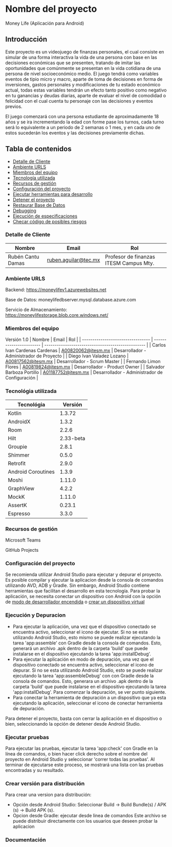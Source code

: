 # Nombre del proyecto

Money Life (Aplicación para Android)
## Introducción

Este proyecto es un videojuego de finanzas personales, el cual consiste en simular de una forma interactiva la vida de una persona con base en las decisiones económicas que se presenten, tratando de imitar las oportunidades que comúnmente se presentan en la vida cotidiana de una persona de nivel socioeconómico medio. El juego tendrá como variables eventos de tipio micro y macro, aparte de toma de decisiones en forma de inversiones, gastos personales y modificaciones de tu estado económico actual, todas estas variables tendrán un efecto tanto positivo como negativo en tu ganancias y deudas diarias, aparte de evaluar el nivel de comodidad o felicidad con el cual cuenta tu personaje con las decisiones y eventos previos.

El juego comenzará con una persona estudiante de aproximadamente 18 años y se ira incrementando la edad con forme pase los turnos, cada turno será lo equivalente a un periodo de 2 semanas o 1 mes, y en cada uno de estos sucederán los eventos y las decisiones previamente dichas.


## Tabla de contenidos

* [Detalle de Cliente](#client-details)
* [Ambiente URLS](#environment-urls)
* [Miembros del equipo](#team-members)
* [Tecnología utilizada](#technology-stack)
* [Recursos de gestión](#management-resources)
* [Configuración del proyecto](#setup-the-project)
* [Ejecutar herramientas para desarrollo](#running-the-stack-for-development)
* [Detener el proyecto](#stop-the-project)
* [Restaurar Base de Datos](#restoring-the-database)
* [Debugging](#debugging)
* [Ejecución de especificaciones](#running-specs)
* [Checar código de posibles riesgos](#checking-code-for-potential-issues)

### Detalle de Cliente

| Nombre                         | Email                | Rol                                                                                |
| ------------------------------ | -------------------- | ---------------------------------------------------------------------------------- |
| Rubén Cantu Damas | ruben.aguilar@tec.mx | Profesor de finanzas ITESM Campus Mty. |

### Ambiente URLS

Backend: https://moneylifev1.azurewebsites.net

Base de Datos: moneylifedbserver.mysql.database.azure.com

Servicio de Almacenamiento: https://moneylifestorage.blob.core.windows.net/

### Miembros del equipo

Versión 1.0
| Nombre                            | Email                   | Rol                                               |
| --------------------------------- | ----------------------- | ------------------------------------------------- |
| Carlos Ivan Cardenas Cardenas     | A00820062@itesm.mx      | Desarrollador - Administrador de Proyecto         |
| Diego Ivan Valadez Lozano         | A00817562@itesm.mx      | Desarrollador - Scrum Master                      |
| Fernando Limon Flores             | A00819824@itesm.mx      | Desarrollador - Product Owner                     |
| Salvador Barboza Portillo         | A01187752@itesm.mx      | Desarrollador - Administrador de Configuración    |


### Tecnológia utilizada

| Tecnológia      | Versión      |
| --------------- | ------------ |
| Kotlin          | 1.3.72       |
| AndroidX        | 1.3.2        |
| Room            | 2.2.6        |
| Hilt            | 2.33-beta    |
| Groupie         | 2.8.1        |
| Shimmer         | 0.5.0        |
| Retrofit        | 2.9.0        |
| Android Coroutines | 1.3.9     |
| Moshi           | 1.11.0       |
| GraphView       | 4.2.2        |
| MockK           | 1.11.0       |
| AssertK         | 0.23.1       |
| Espresso        | 3.3.0        |


### Recursos de gestión

Microsoft Teams

GitHub Projects

### Configuración del proyecto  
Se recomienda utilizar Android Studio para ejecutar y depurar el proyecto. Es posible compilar y ejecutar la aplicacion desde la consola de comandos utilizando AVD, ADB y Gradle. Sin embargo, Android Studio contiene herramientas que facilitan el desarrollo en esta tecnología.
Para probar la aplicación, se necesita conectar un dispositivo con Android con la opción de [modo de desarrollador encendida](https://developer.android.com/studio/debug/dev-options#enable) o [crear un dispositivo virtual](https://developer.android.com/studio/run/managing-avds)

### Ejecución y Depuracion
- Para ejecutar la aplicación, una vez que el dispositivo conectado se encuentra activo, seleccionar el icono de ejecutar. Si no se esta utilizando Android Studio, esto mismo se puede realizar ejecutando la tarea 'app:assemble' con Gradle desde la consola de comandos. Esto, generará un archivo .apk dentro de la carpeta 'build' que puede instalarse en el dispositivo ejecutando la tarea 'app:installDebug'.
- Para ejecutar la aplicación en modo de depuración, una vez que el dispositivo conectado se encuentra activo, seleccionar el icono de depurar. Si no se esta utilizando Android Studio, esto se puede realizar ejecutando la tarea 'app:assembleDebug' con con Gradle desde la consola de comandos. Esto, generara un archivo .apk dentro de la carpeta 'build' que puede instalarse en el dispositivo ejecutando la tarea 'app:installDebug'. Para comenzar la depuración, se ver punto siguiente.
- Para conectar la herramienta de depuración a un dispositivo que ya esta ejecutando la aplicación, seleccionar el icono de conectar herramienta de depuración.

Para detener el proyecto, basta con cerrar la aplicación en el dispositivo o bien, seleccionando la opción de detener desde Android Studio.

### Ejecutar pruebas
Para ejecutar las pruebas, ejecutar la tarea 'app:check' con Gradle en la línea de comandos, o bien hacer click derecho sobre el nombre del proyecto en Android Studio y seleccionar 'correr todas las pruebas'. Al terminar de ejecutarse este proceso, se mostrará una lista con las pruebas encontradas y su resultado.

### Crear versión para distribución
Para crear una version para distribución:
- Opción desde Android Studio: Seleccionar Build -> Build Bundle(s) / APK (s) -> Build APK (s).
- Opcion desde Gradle: ejecutar desde linea de comandos 
Este archivo se puede distribuir directamente con los usuarios que deseen probar la aplicacion

### Documentación
